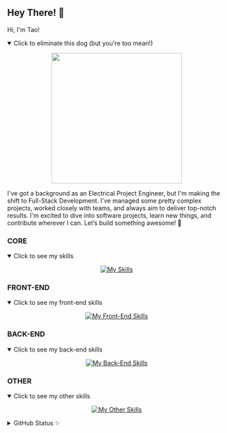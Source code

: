 ## Hey There! 👋


Hi, I'm Tao! 

<details open>
  <summary>Click to eliminate this dog (but you're too mean!)</summary>
  <p align="center">
    <img src="https://media.tenor.com/Af4QqL6jm5EAAAAj/kngf-assistentiehond.gif" width="300"/>
  </p>
</details>




I've got a background as an Electrical Project Engineer, but I'm making the shift to Full-Stack Development. I've managed some pretty complex projects, worked closely with teams, and always aim to deliver top-notch results. I'm excited to dive into software projects, learn new things, and contribute wherever I can. Let’s build something awesome! 🚀


### CORE

<details open>
  <summary>Click to see my skills</summary>
  <p align="center">
    <a href="https://skillicons.dev">
      <img src="https://skillicons.dev/icons?i=c,java,js,ts" alt="My Skills"/>
    </a>
  </p>
</details>


### FRONT-END

<details open>
  <summary>Click to see my front-end skills</summary>
  <p align="center">
    <a href="https://skillicons.dev">
      <img src="https://skillicons.dev/icons?i=html,css,tailwind,materialui,react,vite,nextjs" alt="My Front-End Skills"/>
    </a>
  </p>
</details>


### BACK-END

<details open>
  <summary>Click to see my back-end skills</summary>
  <p align="center">
    <a href="https://skillicons.dev">
      <img src="https://skillicons.dev/icons?i=nodejs,expressjs,nextjs,supabase,postgres,mysql,mongodb,postman" alt="My Back-End Skills"/>
    </a>
  </p>
</details>


### OTHER

<details open>
  <summary>Click to see my other skills</summary>
  <p align="center">
    <a href="https://skillicons.dev">
      <img src="https://skillicons.dev/icons?i=apple,linux,vscode,vim,git,github,figma" alt="My Other Skills"/>
    </a>
  </p>
</details>


<details>
  <summary>GitHub Status ✨</summary>
<div style="display: flex; justify-content: space-between;">
  <a href="http://www.github.com/prechak">
    <img src="http://github-readme-streak-stats.herokuapp.com?user=prechak&theme=tokyonight&background=000000(https://git.io/streak-stats)" 
         alt="GitHub Streak Stats" 
         style="width: 410px; height: 200px; object-fit: cover; border: none;" />
  </a>

  <a href="https://github.com/prechak" align="left" >
    <img src="https://github-readme-stats.vercel.app/api/top-langs/?username=prechak&layout=compact&theme=tokyonight" 
         alt="Top Languages" 
         style="width: 350px; height: 200px; object-fit: cover; border: none;" />
  </a>
</div>
</details>
